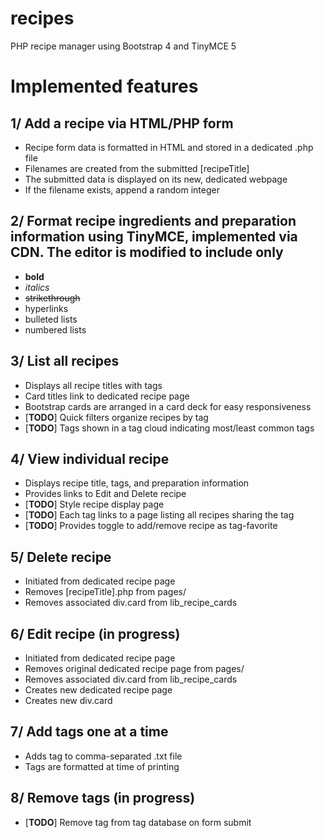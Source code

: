 # recipes
 PHP recipe manager using Bootstrap 4 and TinyMCE 5

# Implemented features

## 1/ Add a recipe via HTML/PHP form
- Recipe form data is formatted in HTML and stored in a dedicated .php file
- Filenames are created from the submitted [recipeTitle]
- The submitted data is displayed on its new, dedicated webpage
- If the filename exists, append a random integer

## 2/ Format recipe ingredients and preparation information using TinyMCE, implemented via CDN. The editor is modified to include only
- **bold**
- _italics_
- ~~strikethrough~~
- hyperlinks
- bulleted lists
- numbered lists

## 3/ List all recipes
- Displays all recipe titles with tags
- Card titles link to dedicated recipe page
- Bootstrap cards are arranged in a card deck for easy responsiveness
- [**TODO**] Quick filters organize recipes by tag
- [**TODO**] Tags shown in a tag cloud indicating most/least common tags

## 4/ View individual recipe
- Displays recipe title, tags, and preparation information
- Provides links to Edit and Delete recipe
- [**TODO**] Style recipe display page
- [**TODO**] Each tag links to a page listing all recipes sharing the tag
- [**TODO**] Provides toggle to add/remove recipe as tag-favorite

## 5/ Delete recipe
- Initiated from dedicated recipe page
- Removes [recipeTitle].php from pages/
- Removes associated div.card from lib_recipe_cards

## 6/ Edit recipe (in progress)
- Initiated from dedicated recipe page
- Removes original dedicated recipe page from pages/
- Removes associated div.card from lib_recipe_cards
- Creates new dedicated recipe page
- Creates new div.card

## 7/ Add tags one at a time
- Adds tag to comma-separated .txt file
- Tags are formatted at time of printing

## 8/ Remove tags (in progress)
- [**TODO**] Remove tag from tag database on form submit
